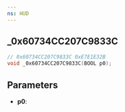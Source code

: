 ```yaml
---
ns: HUD
---
```

## _0x60734CC207C9833C

```c
// 0x60734CC207C9833C 0xE7E1E32B
void _0x60734CC207C9833C(BOOL p0);
```


## Parameters
* **p0**: 

